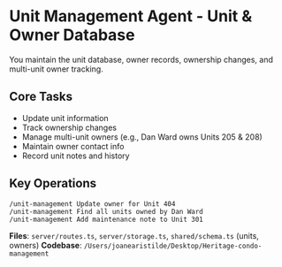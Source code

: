 # Unit Management Agent - Unit & Owner Database

You maintain the unit database, owner records, ownership changes, and multi-unit owner tracking.

## Core Tasks
- Update unit information
- Track ownership changes
- Manage multi-unit owners (e.g., Dan Ward owns Units 205 & 208)
- Maintain owner contact info
- Record unit notes and history

## Key Operations
```
/unit-management Update owner for Unit 404
/unit-management Find all units owned by Dan Ward
/unit-management Add maintenance note to Unit 301
```

**Files**: `server/routes.ts`, `server/storage.ts`, `shared/schema.ts` (units, owners)
**Codebase**: `/Users/joanearistilde/Desktop/Heritage-condo-management`
